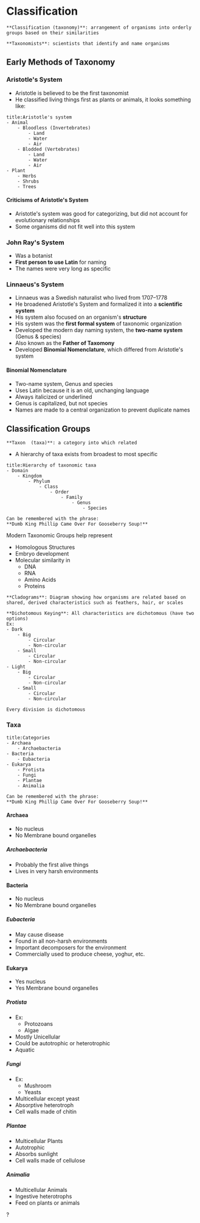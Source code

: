 # Classification
```ad-def
**Classification (taxonomy)**: arrangement of organisms into orderly groups based on their similarities

**Taxonomists**: scientists that identify and name organisms
```

## Early Methods of Taxonomy
### Aristotle's System
- Aristotle is believed to be the first taxonomist
- He classified living things first as plants or animals, it looks something like:

```ad-info
title:Aristotle's system
- Animal
	- Bloodless (Invertebrates)
		- Land
		- Water
		- Air
	- Blodded (Vertebrates)
		- Land
		- Water
		- Air
- Plant
	- Herbs
	- Shrubs
	- Trees
```

#### Criticisms of Aristotle's System
- Aristotle's system was good for categorizing, but did not account for evolutionary relationships
- Some organisms did not fit well into this system

### John Ray's System
- Was a botanist
- **First person to use Latin** for naming
- The names were very long as specific

### Linnaeus's System
- Linnaeus was a Swedish naturalist who lived from 1707–1778
- He broadened Aristotle's System and formalized it into a **scientific system**
- His system also focused on an organism's **structure**
- His system was the **first formal system** of taxonomic organization
- Developed the modern day naming system, the **two-name system** (Genus & species)
- Also known as the **Father of Taxomony**
- Developed **Binomial Nomenclature**, which differed from Aristotle's system

#### Binomial Nomenclature
- Two-name system, Genus and species
- Uses Latin because it is an old, unchanging language
- Always italicized or underlined
- Genus is capitalized, but not species
- Names are made to a central organization to prevent duplicate names

## Classification Groups
```ad-def
**Taxon  (taxa)**: a category into which related
```
- A hierarchy of taxa exists from broadest to most specific
```ad-info
title:Hierarchy of taxonomic taxa
- Domain
	- Kingdom
		- Phylum
			- Class
				- Order
					- Family
						- Genus
							- Species

Can be remembered with the phrase:
**Dumb King Phillip Came Over For Gooseberry Soup!**
```

Modern Taxonomic Groups help represent
- Homologous Structures
- Embryo development
- Molecular similarity in 
	- DNA
	- RNA
	- Amino Acids
	- Proteins

```ad-def
**Cladograms**: Diagram showing how organisms are related based on shared, derived characteristics such as feathers, hair, or scales

**Dichotomous Keying**: All characteristics are dichotomous (have two options)
Ex:
- Dark
	- Big
		- Circular
		- Non-circular
	- Small
		- Circular
		- Non-circular
- Light
	- Big
		- Circular
		- Non-circular
	- Small
		- Circular
		- Non-circular

Every division is dichotomous
```

### Taxa
```ad-info
title:Categories
- Archaea
	- Archaebacteria
- Bacteria
	- Eubacteria
- Eukarya
	- Protista
	- Fungi
	- Plantae
	- Animalia

Can be remembered with the phrase:
**Dumb King Phillip Came Over For Gooseberry Soup!**
```
#### Archaea
- No nucleus
- No Membrane bound organelles

##### Archaebacteria
- Probably the first alive things
- Lives in very harsh environments

#### Bacteria
- No nucleus
- No Membrane bound organelles

##### Eubacteria
- May cause disease
- Found in all non-harsh environments
- Important decomposers for the environment
- Commercially used to produce cheese, yoghur, etc.

#### Eukarya
- Yes nucleus
- Yes Membrane bound organelles

##### Protista
- Ex:
	- Protozoans
	- Algae
- Mostly Unicellular
- Could be autotrophic or heterotrophic
- Aquatic

##### Fungi
- Ex:
	- Mushroom
	- Yeasts
- Multicellular except yeast
- Absorptive heterotroph
- Cell walls made of chitin

<div>

##### Plantae
- Multicellular Plants
- Autotrophic
- Absorbs sunlight
- Cell walls made of cellulose

##### Animalia
- Multicellular Animals
- Ingestive heterotrophs
- Feed on plants or animals

</div>?